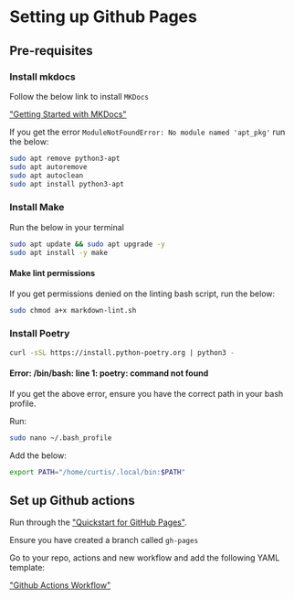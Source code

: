 # Setting up Github Pages

## Pre-requisites

### Install mkdocs

Follow the below link to install `MKDocs`

["Getting Started with MKDocs"](https://www.mkdocs.org/getting-started/)

If you get the error `ModuleNotFoundError: No module named 'apt_pkg'` run the below:

```bash
sudo apt remove python3-apt
sudo apt autoremove
sudo apt autoclean
sudo apt install python3-apt
```

### Install Make

Run the below in your terminal

```bash
sudo apt update && sudo apt upgrade -y
sudo apt install -y make
```

#### Make lint permissions

If you get permissions denied on the linting bash script, run the below:

```bash
sudo chmod a+x markdown-lint.sh
```

### Install Poetry

```bash
curl -sSL https://install.python-poetry.org | python3 -
```

#### Error: /bin/bash: line 1: poetry: command not found

If you get the above error, ensure you have the correct path in your bash profile.

Run:

```bash
sudo nano ~/.bash_profile
```

Add the below:

```bash
export PATH="/home/curtis/.local/bin:$PATH"
```

## Set up Github actions

Run through the ["Quickstart for GitHub Pages"](https://docs.github.com/en/pages/quickstart).

Ensure you have created a branch called `gh-pages`

Go to your repo, actions and new workflow and add the following YAML template:

["Github Actions Workflow"](https://github.com/CURRTIS1/CURRTIS1.github.io/blob/main/.github/workflows/main.yml)
